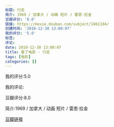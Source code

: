 ```yaml
---
标题: 行走
简介: 1969 / 加拿大 / 动画 短片 / 雷恩·拉金
豆瓣评分: '8.0'
链接: https://movie.douban.com/subject/1861104/
创建时间: '2010-12-30 13:00:07'
我的评分: '5.0'
标签:
评论:
date: 2010-12-30 13:00:07
title: 看了电影 - 行走
tags: [电影]
categories: []
---
```


我的评分:5.0

我的评论:

豆瓣评分:8.0

简介:1969 / 加拿大 / 动画 短片 / 雷恩·拉金

[豆瓣链接](https://movie.douban.com/subject/1861104/)

